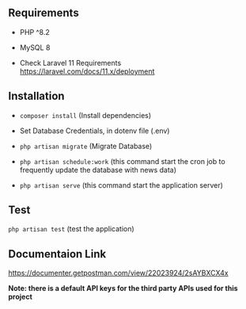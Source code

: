 ## Requirements

* PHP ^8.2
* MySQL 8

* Check Laravel 11 Requirements https://laravel.com/docs/11.x/deployment

## Installation

*  `composer install` (Install dependencies)

* Set Database Credentials, in dotenv file (.env)

* `php artisan migrate` (Migrate Database)

* `php artisan schedule:work` (this command start the cron job to frequently update the database with news data)

 * `php artisan serve` (this command start the application server)

## Test

`php artisan test` (test the application)

## Documentaion Link

https://documenter.getpostman.com/view/22023924/2sAYBXCX4x

**Note: there is a default API keys for the third party APIs used for this project**
